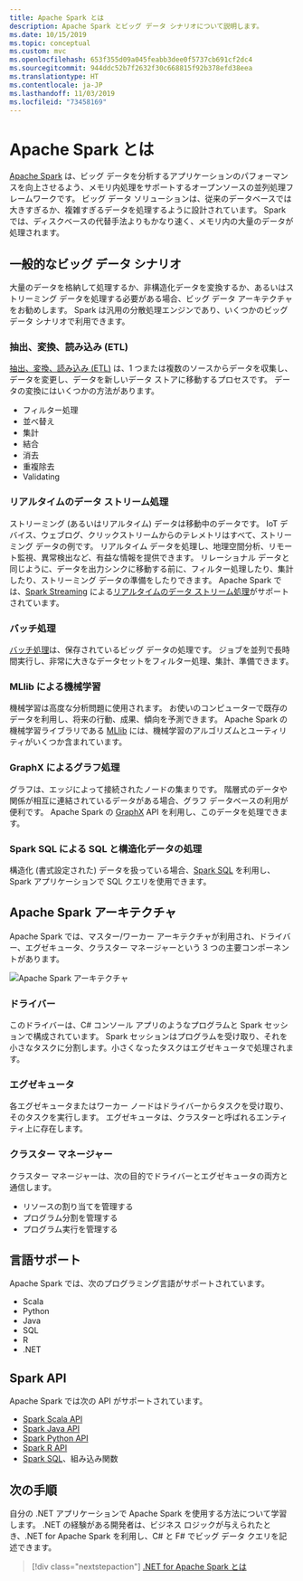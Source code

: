 ```yaml
---
title: Apache Spark とは
description: Apache Spark とビッグ データ シナリオについて説明します。
ms.date: 10/15/2019
ms.topic: conceptual
ms.custom: mvc
ms.openlocfilehash: 653f355d09a045feabb3dee0f5737cb691cf2dc4
ms.sourcegitcommit: 944ddc52b7f2632f30c668815f92b378efd38eea
ms.translationtype: HT
ms.contentlocale: ja-JP
ms.lasthandoff: 11/03/2019
ms.locfileid: "73458169"
---
```

# <a name="what-is-apache-spark"></a>Apache Spark とは

[Apache Spark](https://spark.apache.org/) は、ビッグ データを分析するアプリケーションのパフォーマンスを向上させるよう、メモリ内処理をサポートするオープンソースの並列処理フレームワークです。 ビッグ データ ソリューションは、従来のデータベースでは大きすぎるか、複雑すぎるデータを処理するように設計されています。 Spark では、ディスクベースの代替手法よりもかなり速く、メモリ内の大量のデータが処理されます。

## <a name="common-big-data-scenarios"></a>一般的なビッグ データ シナリオ

大量のデータを格納して処理するか、非構造化データを変換するか、あるいはストリーミング データを処理する必要がある場合、ビッグ データ アーキテクチャをお勧めします。 Spark は汎用の分散処理エンジンであり、いくつかのビッグデータ シナリオで利用できます。

### <a name="extract-transform-and-load-etl"></a>抽出、変換、読み込み (ETL)

[抽出、変換、読み込み (ETL)](/azure/architecture/data-guide/relational-data/etl) は、1 つまたは複数のソースからデータを収集し、データを変更し、データを新しいデータ ストアに移動するプロセスです。 データの変換にはいくつかの方法があります。

* フィルター処理
* 並べ替え
* 集計
* 結合
* 消去
* 重複除去
* Validating

### <a name="real-time-data-stream-processing"></a>リアルタイムのデータ ストリーム処理

ストリーミング (あるいはリアルタイム) データは移動中のデータです。 IoT デバイス、ウェブログ、クリックストリームからのテレメトリはすべて、ストリーミング データの例です。 リアルタイム データを処理し、地理空間分析、リモート監視、異常検出など、有益な情報を提供できます。 リレーショナル データと同じように、データを出力シンクに移動する前に、フィルター処理したり、集計したり、ストリーミング データの準備をしたりできます。 Apache Spark では、[Spark Streaming](https://spark.apache.org/streaming/) による[リアルタイムのデータ ストリーム処理](/azure/architecture/data-guide/big-data/real-time-processing)がサポートされています。

### <a name="batch-processing"></a>バッチ処理

[バッチ処理](/azure/architecture/data-guide/big-data/batch-processing)は、保存されているビッグ データの処理です。 ジョブを並列で長時間実行し、非常に大きなデータセットをフィルター処理、集計、準備できます。

### <a name="machine-learning-through-mllib"></a>MLlib による機械学習

機械学習は高度な分析問題に使用されます。 お使いのコンピューターで既存のデータを利用し、将来の行動、成果、傾向を予測できます。 Apache Spark の機械学習ライブラリである [MLlib](https://spark.apache.org/mllib/) には、機械学習のアルゴリズムとユーティリティがいくつか含まれています。

### <a name="graph-processing-through-graphx"></a>GraphX によるグラフ処理

グラフは、エッジによって接続されたノードの集まりです。 階層式のデータや関係が相互に連結されているデータがある場合、グラフ データベースの利用が便利です。 Apache Spark の [GraphX](https://spark.apache.org/graphx/) API を利用し、このデータを処理できます。

### <a name="sql-and-structured-data-processing-with-spark-sql"></a>Spark SQL による SQL と構造化データの処理

構造化 (書式設定された) データを扱っている場合、[Spark SQL](https://spark.apache.org/sql/) を利用し、Spark アプリケーションで SQL クエリを使用できます。

## <a name="apache-spark-architecture"></a>Apache Spark アーキテクチャ

Apache Spark では、マスター/ワーカー アーキテクチャが利用され、ドライバー、エグゼキュータ、クラスター マネージャーという 3 つの主要コンポーネントがあります。

![Apache Spark アーキテクチャ](media/spark-architecture.png)

### <a name="driver"></a>ドライバー

このドライバーは、C# コンソール アプリのようなプログラムと Spark セッションで構成されています。 Spark セッションはプログラムを受け取り、それを小さなタスクに分割します。小さくなったタスクはエグゼキュータで処理されます。

### <a name="executors"></a>エグゼキュータ

各エグゼキュータまたはワーカー ノードはドライバーからタスクを受け取り、そのタスクを実行します。 エグゼキュータは、クラスターと呼ばれるエンティティ上に存在します。

### <a name="cluster-manager"></a>クラスター マネージャー

クラスター マネージャーは、次の目的でドライバーとエグゼキュータの両方と通信します。

* リソースの割り当てを管理する
* プログラム分割を管理する
* プログラム実行を管理する

## <a name="language-support"></a>言語サポート

Apache Spark では、次のプログラミング言語がサポートされています。

* Scala
* Python
* Java
* SQL
* R
* .NET

## <a name="spark-apis"></a>Spark API

Apache Spark では次の API がサポートされています。

* [Spark Scala API](https://spark.apache.org/docs/2.2.0/api/scala/index.html)
* [Spark Java API](https://spark.apache.org/docs/2.2.0/api/java/index.html)
* [Spark Python API](https://spark.apache.org/docs/2.2.0/api/python/index.html)
* [Spark R API](https://spark.apache.org/docs/2.2.0/api/R/index.html)
* [Spark SQL](https://spark.apache.org/docs/latest/api/sql/index.html)、組み込み関数

## <a name="next-steps"></a>次の手順

自分の .NET アプリケーションで Apache Spark を使用する方法について学習します。 .NET の経験がある開発者は、ビジネス ロジックが与えられたとき、.NET for Apache Spark を利用し、C# と F# でビッグ データ クエリを記述できます。
> [!div class="nextstepaction"]
> [.NET for Apache Spark とは](what-is-apache-spark-dotnet.md)
